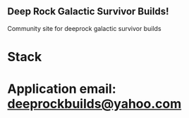 ## Deep Rock Galactic Survivor Builds!

Community site for deeprock galactic survivor builds

# Stack

# Application email: deeprockbuilds@yahoo.com
